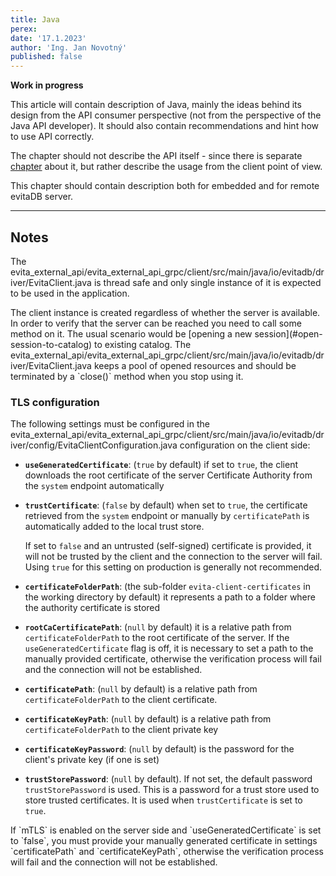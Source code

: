 ```yaml
---
title: Java
perex:
date: '17.1.2023'
author: 'Ing. Jan Novotný'
published: false
---
```


**Work in progress**

This article will contain description of Java, mainly the ideas behind its design from the API consumer perspective
(not from the perspective of the Java API developer). It should also contain recommendations and hint how to use
API correctly.

The chapter should not describe the API itself - since there is separate [chapter](../api/api.md) about it, but rather
describe the usage from the client point of view.

This chapter should contain description both for embedded and for remote evitaDB server.

****************************************************************

## Notes

The <SourceClass>evita_external_api/evita_external_api_grpc/client/src/main/java/io/evitadb/driver/EvitaClient.java</SourceClass>
is thread safe and only single instance of it is expected to be used in the application.

<Note type="info">
The client instance is created regardless of whether the server is available. In order to verify that the server can be
reached you need to call some method on it. The usual scenario would be [opening a new session](#open-session-to-catalog)
to existing <Term document="docs/user/en/index.md">catalog</Term>.
</Note>

<Note type="warning">
The <SourceClass>evita_external_api/evita_external_api_grpc/client/src/main/java/io/evitadb/driver/EvitaClient.java</SourceClass>
keeps a pool of opened resources and should be terminated by a `close()` method when you stop using it.  
</Note>

### TLS configuration

The following settings must be configured in the
<SourceClass>evita_external_api/evita_external_api_grpc/client/src/main/java/io/evitadb/driver/config/EvitaClientConfiguration.java</SourceClass>
configuration on the client side:

- **`useGeneratedCertificate`**: (`true` by default) if set to `true`, the client downloads the root certificate of
  the server Certificate Authority from the `system` endpoint automatically
- **`trustCertificate`**: (`false` by default) when set to `true`, the certificate retrieved from the `system`
  endpoint or manually by `certificatePath` is automatically added to the local trust store.

  If set to `false` and an untrusted (self-signed) certificate is provided, it will not be trusted by the client and
  the connection to the server will fail. Using `true` for this setting on production is generally not recommended.
- **`certificateFolderPath`**: (the sub-folder `evita-client-certificates` in the working directory by default)
  it represents a path to a folder where the authority certificate is stored
- **`rootCaCertificatePath`**: (`null` by default) it is a relative path from `certificateFolderPath` to the root
  certificate of the server. If the `useGeneratedCertificate` flag is off, it is necessary to set a path to
  the manually provided certificate, otherwise the verification process will fail and the connection will not be
  established.
- **`certificatePath`**: (`null` by default) is a relative path from `certificateFolderPath` to the client certificate.
- **`certificateKeyPath`**: (`null` by default) is a relative path from `certificateFolderPath` to the client private key
- **`certificateKeyPassword`**: (`null` by default) is the password for the client's private key (if one is set)
- **`trustStorePassword`**: (`null` by default). If not set, the default password `trustStorePassword` is used.
  This is a password for a trust store used to store trusted certificates. It is used when `trustCertificate` is
  set to `true`.

<Note type="warning">
If `mTLS` is enabled on the server side and `useGeneratedCertificate` is set to `false`, you must provide your
manually generated certificate in settings `certificatePath` and `certificateKeyPath`, otherwise the verification 
process will fail and the connection will not be established.
</Note>